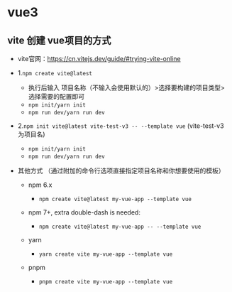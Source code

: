 # vue3
## vite 创建 vue项目的方式
- vite官网：https://cn.vitejs.dev/guide/#trying-vite-online
- 1.`npm create vite@latest`
  - 执行后输入 项目名称（不输入会使用默认的）>选择要构建的项目类型>选择需要的配置即可
  - `npm init/yarn init`
  - `npm run dev/yarn run dev`

- 2.`npm init vite@latest vite-test-v3 -- --template vue` (vite-test-v3 为项目名)
  - `npm init/yarn init`
  - `npm run dev/yarn run dev`
- 其他方式 （通过附加的命令行选项直接指定项目名称和你想要使用的模板）
  - npm 6.x
    - `npm create vite@latest my-vue-app --template vue`

  - npm 7+, extra double-dash is needed:
    - `npm create vite@latest my-vue-app -- --template vue`

  - yarn
    - `yarn create vite my-vue-app --template vue`

  - pnpm
    - `pnpm create vite my-vue-app --template vue`